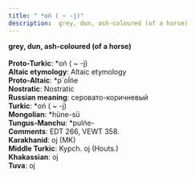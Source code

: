 ```yaml
---
title: " *oń ( ~ -j)"
description:  grey, dun, ash-coloured (of a horse)
---
```

<strong> grey, dun, ash-coloured (of a horse)</strong><br><br>
<strong>Proto-Turkic</strong>:  *oń ( ~ -j)<br>
<strong>Altaic etymology</strong>:  Altaic etymology<br>
<strong> Proto-Altaic</strong>:  *p`oĺńe<br>
<strong>Nostratic</strong>:  Nostratic<br>
<strong>Russian meaning</strong>:  серовато-коричневый<br>
<strong>Turkic</strong>:  *oń ( ~ -j)<br>
<strong>Mongolian</strong>:  *hüne-sü<br>
<strong>Tungus-Manchu</strong>:  *pulńe-<br>
<strong>Comments</strong>:  EDT 266, VEWT 358.<br>
<strong>Karakhanid</strong>:  oj (MK)<br>
<strong>Middle Turkic</strong>:  Kypch. oj (Houts.)<br>
<strong>Khakassian</strong>:  oj<br>
<strong>Tuva</strong>:  oj<br>



